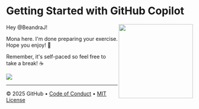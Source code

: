 # Getting Started with GitHub Copilot

<img src="https://octodex.github.com/images/Professortocat_v2.png" align="right" height="200px" />

Hey @BeandraJ!

Mona here. I'm done preparing your exercise. Hope you enjoy! 💚

Remember, it's self-paced so feel free to take a break! ☕️

[![](https://img.shields.io/badge/Go%20to%20Exercise-%E2%86%92-1f883d?style=for-the-badge&logo=github&labelColor=197935)](https://github.com/BeandraJ/-BeandraJ-github-copilot/issues/1)

---

&copy; 2025 GitHub &bull; [Code of Conduct](https://www.contributor-covenant.org/version/2/1/code_of_conduct/code_of_conduct.md) &bull; [MIT License](https://gh.io/mit)

